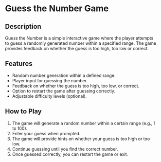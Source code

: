 # Guess the Number Game

## Description
Guess the Number is a simple interactive game where the player attempts to guess a randomly generated number within a specified range. The game provides feedback on whether the guess is too high, too low or correct.

## Features
- Random number generation within a defined range.
- Player input for guessing the number.
- Feedback on whether the guess is too high, too low, or correct.
- Option to restart the game after guessing correctly.
- Adjustable difficulty levels (optional).


## How to Play
1. The game will generate a random number within a certain range (e.g., 1 to 100).
2. Enter your guess when prompted.
3. The game will provide hints on whether your guess is too high or too low.
4. Continue guessing until you find the correct number.
5. Once guessed correctly, you can restart the game or exit.




